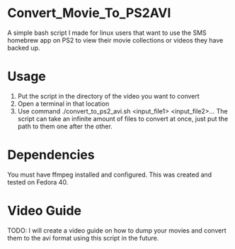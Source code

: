 # Convert_Movie_To_PS2AVI
A simple bash script I made for linux users that want to use the SMS homebrew app on PS2 to view their movie collections or videos they have backed up.


# Usage
1) Put the script in the directory of the video you want to convert
2) Open a terminal in that location
3) Use command ./convert_to_ps2_avi.sh <input_file1> <input_file2>...
   The script can take an infinite amount of files to convert at once, just put the path to them one after the other.

# Dependencies
You must have ffmpeg installed and configured. This was created and tested on Fedora 40.

# Video Guide
TODO: I will create a video guide on how to dump your movies and convert them to the avi format using this script in the future.
